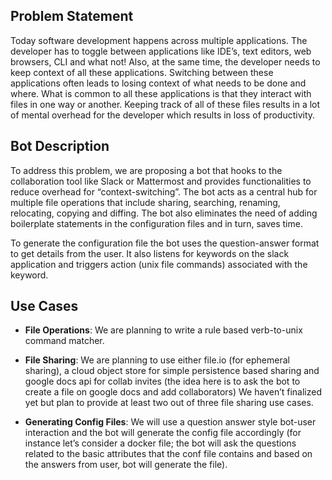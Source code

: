 ## Problem Statement

Today software development happens across multiple applications. The developer has to toggle between applications like IDE’s, text editors, web browsers, CLI and what not! Also, at the same time, the developer needs to keep context of all these applications. Switching between these applications often leads to losing context of what needs to be done and where. What is common to all these applications is that they interact with files in one way or another. Keeping track of all of these files results in a lot of mental overhead for the developer which results in loss of productivity.


## Bot Description

To address this problem, we are proposing a bot that hooks to the collaboration tool like Slack or Mattermost and provides functionalities to reduce overhead for “context-switching”. The bot acts as a central hub for multiple file operations that include sharing, searching, renaming, relocating, copying and diffing. The bot also eliminates the need of adding boilerplate statements in the configuration files and in turn, saves time.

To generate the configuration file the bot uses the question-answer format to get details from the user. It also listens for keywords on the slack application and triggers action (unix file commands) associated with the keyword. 


## Use Cases
 
 - **File Operations**: We are planning to write a rule based verb-to-unix command matcher. 

 - **File Sharing**: We are planning to use either file.io (for ephemeral sharing), a cloud object store for simple persistence based sharing and google docs api for collab invites (the idea here is to ask the bot to create a file on google docs and add collaborators) We haven’t finalized yet but plan to provide at least two out of three file sharing use cases.

 - **Generating Config Files**: We will use a question answer style bot-user interaction and the bot will generate the config file accordingly (for instance let’s consider a docker file; the bot will ask the questions related to the basic attributes that the conf file contains and based on the answers from user, bot will generate the file).
